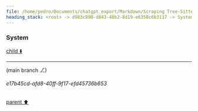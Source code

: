 ```yaml
---
file: /home/pedro/Documents/chatgpt_export/Markdown/Scraping Tree-Sitter Parsers Failed.md
heading_stack: <root> -> d983c898-d843-48b2-8d19-e6358c6b3117 -> System
---
```

### System

[child ⬇️](#e17b45cd-afd8-40ff-9f17-efd45736b653)

---

(main branch ⎇)
###### e17b45cd-afd8-40ff-9f17-efd45736b653
[parent ⬆️](#d983c898-d843-48b2-8d19-e6358c6b3117)
